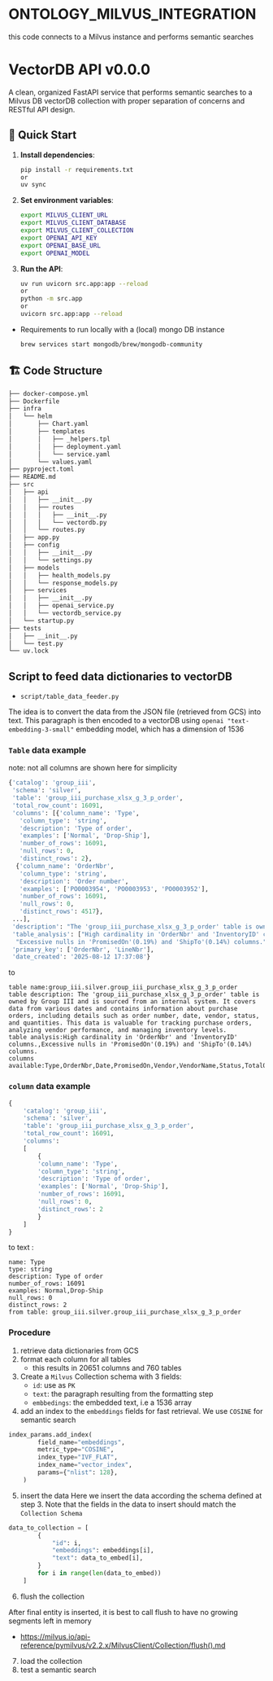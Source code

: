 # ONTOLOGY_MILVUS_INTEGRATION
this code connects to a Milvus instance and performs semantic searches

# VectorDB API v0.0.0

A clean, organized FastAPI service that performs semantic searches to a Milvus DB vectorDB collection with proper separation of concerns and RESTful API design.

## 🚀 Quick Start

1. **Install dependencies**:
   ```bash
   pip install -r requirements.txt
   or 
   uv sync
   ```

2. **Set environment variables**:
   ```bash
   export MILVUS_CLIENT_URL
   export MILVUS_CLIENT_DATABASE
   export MILVUS_CLIENT_COLLECTION
   export OPENAI_API_KEY
   export OPENAI_BASE_URL
   export OPENAI_MODEL
   ```

3. **Run the API**:
   ```bash
   uv run uvicorn src.app:app --reload  
   or
   python -m src.app
   or
   uvicorn src.app:app --reload 
   ```

 - Requirements to run locally with a (local) mongo DB instance
   ```bash
   brew services start mongodb/brew/mongodb-community
   ```

## 🏗️ Code Structure

```bash
├── docker-compose.yml
├── Dockerfile
├── infra
│   └── helm
│       ├── Chart.yaml
│       ├── templates
│       │   ├── _helpers.tpl
│       │   ├── deployment.yaml
│       │   └── service.yaml
│       └── values.yaml
├── pyproject.toml
├── README.md
├── src
│   ├── api
│   │   ├── __init__.py
│   │   ├── routes
│   │   │   ├── __init__.py
│   │   │   └── vectordb.py
│   │   └── routes.py
│   ├── app.py
│   ├── config
│   │   ├── __init__.py
│   │   └── settings.py
│   ├── models
│   │   ├── health_models.py
│   │   └── response_models.py
│   ├── services
│   │   ├── __init__.py
│   │   ├── openai_service.py
│   │   └── vectordb_service.py
│   └── startup.py
├── tests
│   ├── __init__.py
│   └── test.py
└── uv.lock
```

## Script to feed data dictionaries to vectorDB

- `script/table_data_feeder.py`

The idea is to convert the data from the JSON file (retrieved from GCS) into text.
This paragraph is then encoded to a vectorDB using `openai "text-embedding-3-small"` embedding model, which has a dimension of 1536

### `Table` data example

note: not all columns are shown here for simplicity
```python
{'catalog': 'group_iii',
 'schema': 'silver',
 'table': 'group_iii_purchase_xlsx_g_3_p_order',
 'total_row_count': 16091,
 'columns': [{'column_name': 'Type',
   'column_type': 'string',
   'description': 'Type of order',
   'examples': ['Normal', 'Drop-Ship'],
   'number_of_rows': 16091,
   'null_rows': 0,
   'distinct_rows': 2},
  {'column_name': 'OrderNbr',
   'column_type': 'string',
   'description': 'Order number',
   'examples': ['PO0003954', 'PO0003953', 'PO0003952'],
   'number_of_rows': 16091,
   'null_rows': 0,
   'distinct_rows': 4517},
 ...],
 'description': "The 'group_iii_purchase_xlsx_g_3_p_order' table is owned by Group III and is sourced from an internal system. It covers data from various dates and contains information about purchase orders, including details such as order number, date, vendor, status, and quantities. This data is valuable for tracking purchase orders, analyzing vendor performance, and managing inventory levels.",
 'table_analysis': ["High cardinality in 'OrderNbr' and 'InventoryID' columns.",
  "Excessive nulls in 'PromisedOn'(0.19%) and 'ShipTo'(0.14%) columns."],
 'primary_key': ['OrderNbr', 'LineNbr'],
 'date_created': '2025-08-12 17:37:08'}
```

to 
```
table name:group_iii.silver.group_iii_purchase_xlsx_g_3_p_order
table description: The 'group_iii_purchase_xlsx_g_3_p_order' table is owned by Group III and is sourced from an internal system. It covers data from various dates and contains information about purchase orders, including details such as order number, date, vendor, status, and quantities. This data is valuable for tracking purchase orders, analyzing vendor performance, and managing inventory levels.
table analysis:High cardinality in 'OrderNbr' and 'InventoryID' columns.,Excessive nulls in 'PromisedOn'(0.19%) and 'ShipTo'(0.14%) columns.
columns available:Type,OrderNbr,Date,PromisedOn,Vendor,VendorName,Status,TotalOrderQty,OpenQuantity,CreatedBy,InventoryID,Description,Description_2,ShipTo,AccountName,OrderQty_2,QtyOnReceipts,ExtCost,UnitCost,LineNbr,BranchID,EntityType
```

### `column` data example
```python
{
    'catalog': 'group_iii',
    'schema': 'silver',
    'table': 'group_iii_purchase_xlsx_g_3_p_order',
    'total_row_count': 16091,
    'columns':
    [
        {
        'column_name': 'Type',
        'column_type': 'string',
        'description': 'Type of order',
        'examples': ['Normal', 'Drop-Ship'],
        'number_of_rows': 16091,
        'null_rows': 0,
        'distinct_rows': 2
        }
    ]
}
```

to text :
```
name: Type
type: string
description: Type of order
number_of_rows: 16091
examples: Normal,Drop-Ship
null_rows: 0
distinct_rows: 2
from table: group_iii.silver.group_iii_purchase_xlsx_g_3_p_order
```

### Procedure

1. retrieve data dictionaries from GCS
2. format each column for all tables
    - this results in 20651 columns and 760 tables
3. Create a `Milvus` Collection schema with 3 fields:
    - `id`: use as `PK`
    - `text`: the paragraph resulting from the formatting step
    - `embbedings`: the embedded text, i.e a 1536 array
4. add an index to the `embeddings` fields for fast retrieval. We use `COSINE` for semantic search

```py
index_params.add_index(
        field_name="embeddings",
        metric_type="COSINE",
        index_type="IVF_FLAT",
        index_name="vector_index",
        params={"nlist": 128},
    )
```
5. insert the data
Here we insert the data according the schema defined at step 3. Note that the fields in the data to insert should match the `Collection Schema`
```python
data_to_collection = [
        {
            "id": i,
            "embeddings": embeddings[i],
            "text": data_to_embed[i],
        }
        for i in range(len(data_to_embed))
    ]
```
6. flush the collection

After final entity is inserted, it is best to call flush to have no growing segments left in memory
- https://milvus.io/api-reference/pymilvus/v2.2.x/MilvusClient/Collection/flush().md
7. load the collection
6. test a semantic search
